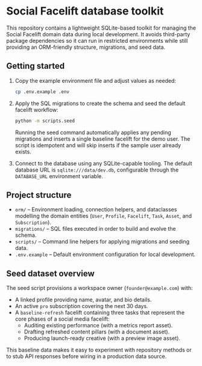 # Social Facelift database toolkit

This repository contains a lightweight SQLite-based toolkit for managing the
Social Facelift domain data during local development. It avoids third-party
package dependencies so it can run in restricted environments while still
providing an ORM-friendly structure, migrations, and seed data.

## Getting started

1. Copy the example environment file and adjust values as needed:

   ```bash
   cp .env.example .env
   ```

2. Apply the SQL migrations to create the schema and seed the default facelift
   workflow:

   ```bash
   python -m scripts.seed
   ```

   Running the seed command automatically applies any pending migrations and
   inserts a single baseline facelift for the demo user. The script is
   idempotent and will skip inserts if the sample user already exists.

3. Connect to the database using any SQLite-capable tooling. The default
   database URL is `sqlite:///data/dev.db`, configurable through the
   `DATABASE_URL` environment variable.

## Project structure

- `orm/` – Environment loading, connection helpers, and dataclasses modelling
  the domain entities (`User`, `Profile`, `Facelift`, `Task`, `Asset`, and
  `Subscription`).
- `migrations/` – SQL files executed in order to build and evolve the schema.
- `scripts/` – Command line helpers for applying migrations and seeding data.
- `.env.example` – Default environment configuration for local development.

## Seed dataset overview

The seed script provisions a workspace owner (`founder@example.com`) with:

- A linked profile providing name, avatar, and bio details.
- An active `pro` subscription covering the next 30 days.
- A `baseline-refresh` facelift containing three tasks that represent the core
  phases of a social media facelift:
  - Auditing existing performance (with a metrics report asset).
  - Drafting refreshed content pillars (with a document asset).
  - Producing launch-ready creative (with a preview image asset).

This baseline data makes it easy to experiment with repository methods or to
stub API responses before wiring in a production data source.
